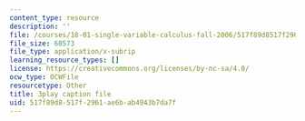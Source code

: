 ```yaml
---
content_type: resource
description: ''
file: /courses/18-01-single-variable-calculus-fall-2006/517f89d8517f2961ae6bab4943b7da7f_BGE3wb7H2PA.srt
file_size: 60573
file_type: application/x-subrip
learning_resource_types: []
license: https://creativecommons.org/licenses/by-nc-sa/4.0/
ocw_type: OCWFile
resourcetype: Other
title: 3play caption file
uid: 517f89d8-517f-2961-ae6b-ab4943b7da7f
---
```

